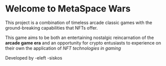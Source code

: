 # Welcome to MetaSpace Wars

This project is a combination of timeless arcade classic games
with the ground-breaking capabilities that NFTs offer.

This game aims to be both an entertaining nostalgic reincarnation
of the **arcade game era** and an opportunity for crypto entusiasts
to experience on their own the application of _NFT technologies in gaming_

Developed by
-eleft
-siskos
